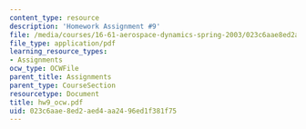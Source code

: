 ```yaml
---
content_type: resource
description: 'Homework Assignment #9'
file: /media/courses/16-61-aerospace-dynamics-spring-2003/023c6aae8ed2aed4aa2496ed1f381f75_hw9_ocw.pdf
file_type: application/pdf
learning_resource_types:
- Assignments
ocw_type: OCWFile
parent_title: Assignments
parent_type: CourseSection
resourcetype: Document
title: hw9_ocw.pdf
uid: 023c6aae-8ed2-aed4-aa24-96ed1f381f75
---
```

